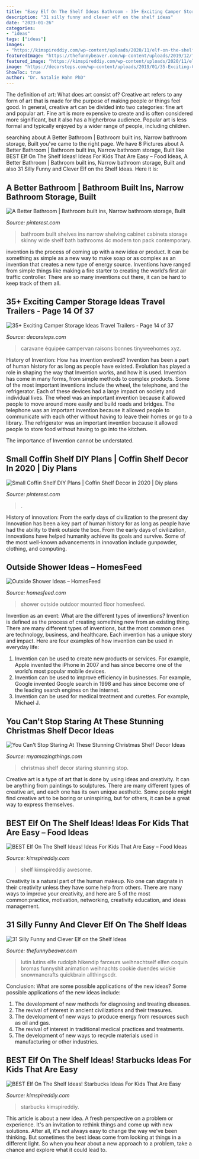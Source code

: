 ```yaml
---
title: "Easy Elf On The Shelf Ideas Bathroom - 35+ Exciting Camper Storage Ideas Travel Trailers"
description: "31 silly funny and clever elf on the shelf ideas"
date: "2023-01-26"
categories:
- "ideas"
tags: ["ideas"]
images:
- "https://kimspireddiy.com/wp-content/uploads/2020/11/elf-on-the-shelf-food-1-1.jpg"
featuredImage: "https://thefunnybeaver.com/wp-content/uploads/2019/12/funny-elf-pin.jpeg"
featured_image: "https://kimspireddiy.com/wp-content/uploads/2020/11/elf-on-the-shelf-food-1-1.jpg"
image: "https://decorsteps.com/wp-content/uploads/2019/01/35-Exciting-Camper-Storage-Ideas-Travel-Trailers-14.jpg"
ShowToc: true
author: "Dr. Natalie Hahn PhD"
---
```



The definition of art: What does art consist of?
Creative art refers to any form of art that is made for the purpose of making people or things feel good. In general, creative art can be divided into two categories: fine art and popular art. Fine art is more expensive to create and is often considered more significant, but it also has a higherbrow audience. Popular art is less formal and typically enjoyed by a wider range of people, including children.

	

		
searching about A Better Bathroom | Bathroom built ins, Narrow bathroom storage, Built you've came to the right page. We have 8 Pictures about A Better Bathroom | Bathroom built ins, Narrow bathroom storage, Built like BEST Elf On The Shelf Ideas! Ideas For Kids That Are Easy – Food Ideas, A Better Bathroom | Bathroom built ins, Narrow bathroom storage, Built and also 31 Silly Funny and Clever Elf on the Shelf Ideas. Here it is:
		
    
## A Better Bathroom | Bathroom Built Ins, Narrow Bathroom Storage, Built

<img loading=lazy src="https://i.pinimg.com/736x/02/4c/41/024c417a15e49090eff04dea1f1f613f--bathroom-built-ins-narrow-bathroom.jpg" onerror="this.onerror=null;this.src='https://tse3.mm.bing.net/th?id=OIP.o3ccJdnCl_KSN8JtwgoQAAHaJ5&amp;pid=15.1';" alt="A Better Bathroom | Bathroom built ins, Narrow bathroom storage, Built">

_Source: pinterest.com_

>bathroom built shelves ins narrow shelving cabinet cabinets storage skinny wide shelf bath bathrooms 4c modern ton pack contemporary. 

	

invention is the process of coming up with a new idea or product. It can be something as simple as a new way to make soap or as complex as an invention that creates a new type of energy source. Inventions have ranged from simple things like making a fire starter to creating the world’s first air traffic controller. There are so many inventions out there, it can be hard to keep track of them all.

    
## 35+ Exciting Camper Storage Ideas Travel Trailers - Page 14 Of 37

<img loading=lazy src="https://decorsteps.com/wp-content/uploads/2019/01/35-Exciting-Camper-Storage-Ideas-Travel-Trailers-14.jpg" onerror="this.onerror=null;this.src='https://tse4.mm.bing.net/th?id=OIP.eJD9yJskM-AqsBbWiuzUeAHaLH&amp;pid=15.1';" alt="35+ Exciting Camper Storage Ideas Travel Trailers - Page 14 of 37">

_Source: decorsteps.com_

>caravane équipée campervan raisons bonnes tinyweehomes xyz. 

	

History of Invention: How has invention evolved?
Invention has been a part of human history for as long as people have existed. Evolution has played a role in shaping the way that Invention works, and how it is used. Invention has come in many forms, from simple methods to complex products. 
Some of the most important inventions include the wheel, the telephone, and the refrigerator. Each of these devices had a large impact on society and individual lives. The wheel was an important invention because it allowed people to move around more easily and build roads and bridges. The telephone was an important invention because it allowed people to communicate with each other without having to leave their homes or go to a library. The refrigerator was an important invention because it allowed people to store food without having to go into the kitchen. 

The importance of Invention cannot be understated.

    
## Small Coffin Shelf DIY Plans | Coffin Shelf Decor In 2020 | Diy Plans

<img loading=lazy src="https://i.pinimg.com/736x/cc/8e/b9/cc8eb9bcfa58c8faf0ae63526b82a2c4.jpg" onerror="this.onerror=null;this.src='https://tse1.mm.bing.net/th?id=OIP.nZFVAPnn7Tskb9QmAgYWeAHaJ3&amp;pid=15.1';" alt="Small Coffin Shelf DIY Plans | Coffin Shelf Decor in 2020 | Diy plans">

_Source: pinterest.com_

>. 

	

History of innovation: From the early days of civilization to the present day
Innovation has been a key part of human history for as long as people have had the ability to think outside the box. From the early days of civilization, innovations have helped humanity achieve its goals and survive. Some of the most well-known advancements in innovation include gunpowder, clothing, and computing.

    
## Outside Shower Ideas – HomesFeed

<img loading=lazy src="https://homesfeed.com/wp-content/uploads/2015/11/Modern-minimalist-outdoor-shower-idea-with-wood-plank-shower-floor-wall-mounted-showerhead-white-painted-concrete-bench-larger-built-in-shower-shelf-for-storing-bathing-supplies-.jpg" onerror="this.onerror=null;this.src='https://tse2.mm.bing.net/th?id=OIP.sYgFWqQBuUlQhkdFQQGJZwHaLH&amp;pid=15.1';" alt="Outside Shower Ideas – HomesFeed">

_Source: homesfeed.com_

>shower outside outdoor mounted floor homesfeed. 

	

Invention as an event: What are the different types of inventions?
Invention is defined as the process of creating something new from an existing thing. There are many different types of inventions, but the most common ones are technology, business, and healthcare. Each invention has a unique story and impact. Here are four examples of how invention can be used in everyday life: 
1. Invention can be used to create new products or services. For example, Apple invented the iPhone in 2007 and has since become one of the world’s most popular mobile devices. 
2. Invention can be used to improve efficiency in businesses. For example, Google invented Google search in 1998 and has since become one of the leading search engines on the internet. 
3. Invention can be used for medical treatment and curettes. For example, Michael J.

    
## You Can&#039;t Stop Staring At These Stunning Christmas Shelf Decor Ideas

<img loading=lazy src="http://myamazingthings.com/wp-content/uploads/2017/12/christmas-shelf-decor-3-.jpg" onerror="this.onerror=null;this.src='https://tse2.mm.bing.net/th?id=OIP.NTDYbDqkbJcmVIQpa7wydwHaLH&amp;pid=15.1';" alt="You Can&#039;t Stop Staring At These Stunning Christmas Shelf Decor Ideas">

_Source: myamazingthings.com_

>christmas shelf decor staring stunning stop. 

	

Creative art is a type of art that is done by using ideas and creativity. It can be anything from paintings to sculptures. There are many different types of creative art, and each one has its own unique aesthetic. Some people might find creative art to be boring or uninspiring, but for others, it can be a great way to express themselves.

    
## BEST Elf On The Shelf Ideas! Ideas For Kids That Are Easy – Food Ideas

<img loading=lazy src="https://kimspireddiy.com/wp-content/uploads/2020/11/elf-on-the-shelf-food-1-1.jpg" onerror="this.onerror=null;this.src='https://tse3.mm.bing.net/th?id=OIP.J-xH-VfnANAOxBa-2-yn3gHaNM&amp;pid=15.1';" alt="BEST Elf On The Shelf Ideas! Ideas For Kids That Are Easy – Food Ideas">

_Source: kimspireddiy.com_

>shelf kimspireddiy awesome. 

	

Creativity is a natural part of the human makeup. No one can stagnate in their creativity unless they have some help from others. There are many ways to improve your creativity, and here are 5 of the most common:practice, motivation, networking, creativity education, and ideas management.

    
## 31 Silly Funny And Clever Elf On The Shelf Ideas

<img loading=lazy src="https://thefunnybeaver.com/wp-content/uploads/2019/12/funny-elf-pin.jpeg" onerror="this.onerror=null;this.src='https://tse4.mm.bing.net/th?id=OIP.E8hOeFC0cDeVTWo-a3IfBQHaJ4&amp;pid=15.1';" alt="31 Silly Funny and Clever Elf on the Shelf Ideas">

_Source: thefunnybeaver.com_

>lutin lutins elfe rudolph hikendip farceurs weihnachtself elfen coquin bromas funnyshit animation weihnachts cookie duendes wickie snowmancrafts quickbrain allthingscdr. 

	

Conclusion: What are some possible applications of the new ideas?
Some possible applications of the new ideas include:
1. The development of new methods for diagnosing and treating diseases. 
2. The revival of interest in ancient civilizations and their treasures. 
3. The development of new ways to produce energy from resources such as oil and gas. 
4. The revival of interest in traditional medical practices and treatments. 
5. The development of new ways to recycle materials used in manufacturing or other industries.

    
## BEST Elf On The Shelf Ideas! Starbucks Ideas For Kids That Are Easy

<img loading=lazy src="https://kimspireddiy.com/wp-content/uploads/2020/11/elf-on-the-shelf-starbucks-1-1.jpg" onerror="this.onerror=null;this.src='https://tse2.mm.bing.net/th?id=OIP.rftsFC8a4NicYmubk2L0QwHaLY&amp;pid=15.1';" alt="BEST Elf On The Shelf Ideas! Starbucks Ideas For Kids That Are Easy">

_Source: kimspireddiy.com_

>starbucks kimspireddiy. 

	

This article is about a new idea. A fresh perspective on a problem or experience. It's an invitation to rethink things and come up with new solutions. After all, it's not always easy to change the way we've been thinking. But sometimes the best ideas come from looking at things in a different light. So when you hear about a new approach to a problem, take a chance and explore what it could lead to.

